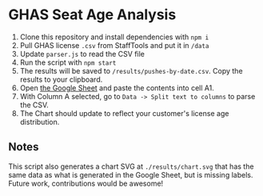 # GHAS Seat Age Analysis

1. Clone this repository and install dependencies with `npm i`
2. Pull GHAS license `.csv` from StaffTools and put it in `/data`
3. Update `parser.js` to read the CSV file
4. Run the script with `npm start`
5. The results will be saved to `/results/pushes-by-date.csv`. Copy the results to your clipboard.
6. Open [the Google Sheet](https://docs.google.com/spreadsheets/d/1NbVSwkmyZy9T7TRx-zxmu0-5jAGBjlFw67yVNHkOJ5o/edit?usp=sharing) and paste the contents into cell A1.
7. With Column A selected, go to `Data -> Split text to columns` to parse the CSV.
8. The Chart should update to reflect your customer's license age distribution.

## Notes
This script also generates a chart SVG at `./results/chart.svg` that has the same data as what is generated in the Google Sheet, but is missing labels. Future work, contributions would be awesome!
